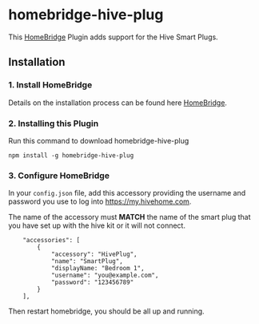 # homebridge-hive-plug
This [HomeBridge](https://github.com/nfarina/homebridge) Plugin adds support for the Hive Smart Plugs. 

## Installation

### 1. Install HomeBridge

Details on the installation process can be found here [HomeBridge](https://github.com/nfarina/homebridge).

### 2. Installing this Plugin

Run this command to download homebridge-hive-plug

```
npm install -g homebridge-hive-plug
```

### 3. Configure HomeBridge

In your `config.json` file, add this accessory providing the username and password you use to log into https://my.hivehome.com.

The name of the accessory must **MATCH** the name of the smart plug that you have set up with the hive kit or it will not connect.

```
    "accessories": [
        {
            "accessory": "HivePlug",
            "name": "SmartPlug",
            "displayName: "Bedroom 1",
            "username": "you@example.com",
            "password": "123456789"
        }
    ],
```

Then restart homebridge, you should be all up and running.